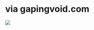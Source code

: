 <!--
id: 1513777222
link: http://tumblr.atmos.org/post/1513777222/via-gapingvoid-com
slug: via-gapingvoid-com
date: Sun Nov 07 2010 21:55:17 GMT-0800 (PST)
publish: 2010-11-07
tags: 
title: via gapingvoid.com
-->


via gapingvoid.com
==================

![](http://www.tumblr.com/photo/1280/atmos/1513777222/1/tumblr_lbjxs5zETG1qz4sng)

